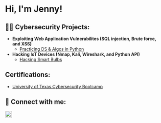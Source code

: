 <h1>Hi, I'm Jenny! <br/>
  
<h2>👨‍💻 Cybersecurity Projects:</h2>

- <b>Exploiting Web Application Vulnerabilites (SQL injection, Brute force, and XSS)</b>
  - [Practicing DS & Algos in Python](https://github.com/joshmadakor1/Algorithms-Practice)
- <b>Hacking IoT Devices (Nmap, Kali, Wireshark, and Python API)</b>
  - [Hacking Smart Bulbs](https://github.com/jenn628y/HackingSmartBulbs)
<h2> Certifications:</h2>

- [University of Texas Cybersecurity Bootcamp](https://www.youtube.com/watch?v=a83ASGn_V_s)


<h2> 🤳 Connect with me:</h2>

[<img align="left" alt="JennyAlvarado | LinkedIn" width="22px" src="https://cdn.jsdelivr.net/npm/simple-icons@v3/icons/linkedin.svg" />][linkedin]

[linkedin]: https://www.linkedin.com/in/jennifer-alvarado-3563b4242/
<!--
**** is a ✨ _special_ ✨ repository because its `README.md` (this file) appears on your GitHub profile.

Here are some ideas to get you started:

- 🔭 I’m currently working on ...
- 🌱 I’m currently learning ...
- 👯 I’m looking to collaborate on ...
- 🤔 I’m looking for help with ...
- 💬 Ask me about ...
- 📫 How to reach me: ...
- 😄 Pronouns: ...
- ⚡ Fun fact: ...
-->
